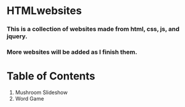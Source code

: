 # HTMLwebsites

### This is a collection of websites made from html, css, js, and jquery.
### More websites will be added as I finish them.

# Table of Contents

1. Mushroom Slideshow
2. Word Game
